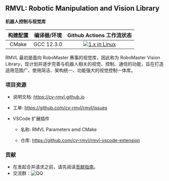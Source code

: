 ## RMVL: Robotic Manipulation and Vision Library

**机器人控制与视觉库**

| 构建配置 | 编译器/环境 |                  Github Actions 工作流状态                   |
| :------: | :---------: | :----------------------------------------------------------: |
|  CMake   | GCC 12.3.0  | [![1.x in Linux](https://github.com/cv-rmvl/rmvl/actions/workflows/linux-1.x.yml/badge.svg)](https://github.com/cv-rmvl/rmvl/actions/workflows/linux-1.x.yml) |

RMVL 最初是面向 RoboMaster 赛事的视觉库，因此称为 RoboMaster Vision Library，现计划并逐步完善与机器人相关的视觉、控制、通信的功能，旨在打造适用范围广、使用简洁、架构统一、功能强大的视觉控制一体库。

### 项目资源

* 说明文档: <https://cv-rmvl.github.io>

* 工单: <https://github.com/cv-rmvl/rmvl/issues>

* VSCode 扩展插件

  * 名称: RMVL Parameters amd CMake

  * 仓库: <https://github.com/cv-rmvl/rmvl-vscode-extension>

### 贡献

* 在发起合并请求之前，请先阅读[贡献指南](https://github.com/cv-rmvl/rmvl/wiki/How_to_contribute)。
* 交流群：![QQ](https://img.shields.io/badge/QQ-902646082-red?logo=tencentqq)
